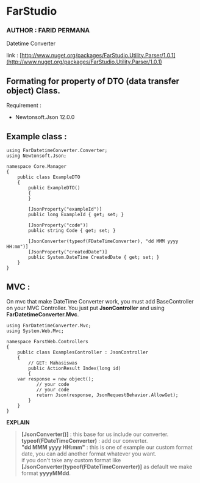 # FarStudio
### AUTHOR : FARID PERMANA

Datetime Converter

link : [http://www.nuget.org/packages/FarStudio.Utility.Parser/1.0.1](http://www.nuget.org/packages/FarStudio.Utility.Parser/1.0.1)

## Formating for property of DTO (data transfer object) Class.

Requirement : 
 -  Newtonsoft.Json 12.0.0


## Example class :

    using FarDatetimeConverter.Converter;
    using Newtonsoft.Json;

    namespace Core.Manager
    {
        public class ExampleDTO
        {
            public ExampleDTO()
            {
            }

            [JsonProperty("exampleId")]
            public long ExampleId { get; set; }

            [JsonProperty("code")]
            public string Code { get; set; }

            [JsonConverter(typeof(FDateTimeConverter), "dd MMM yyyy HH:mm")]
            [JsonProperty("createdDate")]
            public System.DateTime CreatedDate { get; set; }
        }
    }


## MVC :
On mvc that make DateTime Converter work, you must add BaseController on your MVC Controller. You just put **JsonController** and using **FarDatetimeConverter.Mvc**.

    using FarDatetimeConverter.Mvc;
    using System.Web.Mvc;

    namespace FarstWeb.Controllers
    {
        public class ExamplesController : JsonController
        {
            // GET: Mahasiswas
            public ActionResult Index(long id)
            {
		var response = new object();
               // your code
               // your code
               return Json(response, JsonRequestBehavior.AllowGet);
            }
        }
    }


**EXPLAIN**
> **[JsonConverter()]** : this base for us include our converter.  
> **typeof(FDateTimeConverter)** : add our converter.  
> **"dd MMM yyyy HH:mm"** : this is one of example our custom format date, you can add another format whatever you want.  
> if you don't take any custom format like **[JsonConverter(typeof(FDateTimeConverter)]** as default we make format **yyyyMMdd**.
